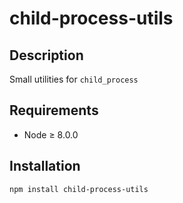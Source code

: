 # child-process-utils

## Description

Small utilities for `child_process`

## Requirements

* Node ≥ 8.0.0

## Installation

```sh
npm install child-process-utils
```

